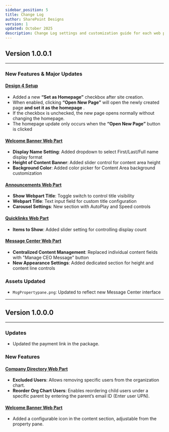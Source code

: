 ```yaml
---
sidebar_position: 5
title: Change Log
author: SharePoint Designs
version: 1
updated: October 2025
description: Change Log settings and customization guide for each web part.
---
```



## Version 1.0.0.1

---

### New Features & Major Updates

#### [Design 4 Setup](/documentation/docs/design-4/installation#-Installation-Instructions)

- Added a new **“Set as Homepage”** checkbox after site creation.
- When enabled, clicking **“Open New Page”** will open the newly created page **and set it as the homepage** .
- If the checkbox is unchecked, the new page opens normally without changing the homepage.
- The homepage update only occurs when the **“Open New Page”** button is clicked

#### [Welcome Banner Web Part](/documentation/docs/design-4/configuration#-1-welcome-banner)

- **Display Name Setting**: Added dropdown to select First/Last/Full name display format
- **Height of Content Banner**: Added slider control for content area height
- **Background Color**: Added color picker for Content Area background customization

#### [Announcements Web Part](/documentation/docs/design-4/configuration#-2-announcements)

- **Show Webpart Title**: Toggle switch to control title visibility
- **Webpart Title**: Text input field for custom title configuration
- **Carousel Settings**: New section with AutoPlay and Speed controls

#### [Quicklinks Web Part](/documentation/docs/design-4/configuration#-3-quicklinks)

- **Items to Show**: Added slider setting for controlling display count

#### [Message Center Web Part](/documentation/docs/design-4/configuration#-5-message-center)

- **Centralized Content Management**: Replaced individual content fields with "Manage CEO Message" button
- **New Appearance Settings**: Added dedicated section for height and content line controls

### Assets Updated

- `MsgPropertypane.png`: Updated to reflect new Message Center interface

---

## Version 1.0.0.0

---

### Updates

- Updated the payment link in the package.

### New Features

#### [Company Directory Web Part](/documentation/docs/design-4/configuration#-8-company-directory)

- **Excluded Users**: Allows removing specific users from the organization chart.
- **Reorder Org Chart Users**: Enables reordering child users under a specific parent by entering the parent’s email ID (Enter user UPN).

#### [Welcome Banner Web Part](/documentation/docs/design-4/configuration#%EF%B8%8F-general-settings)

- Added a configurable icon in the content section, adjustable from the property pane.
